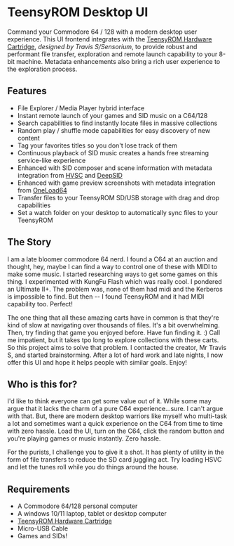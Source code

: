 # TeensyROM Desktop UI
Command your Commodore 64 / 128 with a modern desktop user experience.  This UI frontend integrates with the [TeensyROM Hardware Cartridge](https://github.com/SensoriumEmbedded/TeensyROM), *designed by Travis S/Sensorium*, to provide robust and performant file transfer, exploration and remote launch capability to your 8-bit machine.  Metadata enhancements also bring a rich user experience to the exploration process.  

## Features
- File Explorer / Media Player hybrid interface
- Instant remote launch of your games and SID music on a C64/128
- Search capabilities to find instantly locate files in massive collections
- Random play / shuffle mode capabilities for easy discovery of new content
- Tag your favorites titles so you don't lose track of them 
- Continuous playback of SID music creates a hands free streaming service-like experience
- Enhanced with SID composer and scene information with metadata integration from [HVSC](https://www.youtube.com/watch?v=lz0CJbkplj0&list=PLmN5cgEuNrpiCj1LfKBDUZS06ZBCjif5b) and [DeepSID](https://github.com/Chordian/deepsid)
- Enhanced with game preview screenshots with metadata integration from [OneLoad64](https://www.youtube.com/watch?v=lz0CJbkplj0&list=PLmN5cgEuNrpiCj1LfKBDUZS06ZBCjif5b)
- Transfer files to your TeensyROM SD/USB storage with drag and drop capabilities
- Set a watch folder on your desktop to automatically sync files to your TeensyROM

## The Story
I am a late bloomer commodore 64 nerd.  I found a C64 at an auction and thought, hey, maybe I can find a way to control one of these with MIDI to make some music.  I started researching ways to get some games on this thing.  I experimented with KungFu Flash which was really cool.  I pondered an Ultimate II+.  The problem was, none of them had midi and the Kerberos is impossible to find.  But then -- I found TeensyROM and it had MIDI capability too.  Perfect!

The one thing that all these amazing carts have in common is that they're kind of slow at navigating over thousands of files.  It's a bit overwhelming. Then, try finding that game you enjoyed before.  Have fun finding it. :)  Call me impatient, but it takes tpo long to explore collections with these carts.  So this project aims to solve that problem. I contacted the creator, Mr Travis S, and started brainstorming.  After a lot of hard work and late nights, I now offer this UI and hope it helps people with similar goals.  Enjoy!

## Who is this for?
I'd like to think everyone can get some value out of it.  While some may argue that it lacks the charm of a pure C64 experience...sure.  I can't argue with that.  But, there are modern desktop warriors like myself who multi-task a lot and sometimes want a quick experience on the C64 from time to time with zero hassle.  Load the UI, turn on the C64, click the random button and you're playing games or music instantly.  Zero hassle.

For the purists, I challenge you to give it a shot.  It has plenty of utility in the form of file transfers to reduce the SD card juggling act.  Try loading HSVC and let the tunes roll while you do things around the house.  


## Requirements
- A Commodore 64/128 personal computer
- A windows 10/11 laptop, tablet or desktop computer
- [TeensyROM Hardware Cartridge](https://github.com/SensoriumEmbedded/TeensyROM)
- Micro-USB Cable
- Games and SIDs!
